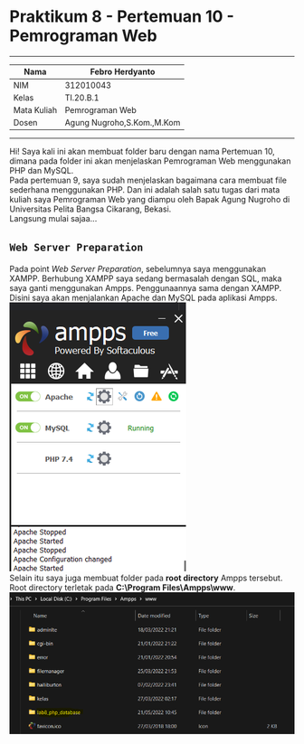 # Praktikum 8 - Pertemuan 10 - Pemrograman Web

<hr>

| Nama | Febro Herdyanto |
| --- | --- |
| NIM | 312010043 |
| Kelas | TI.20.B.1 |
| Mata Kuliah | Pemrograman Web |
| Dosen | Agung Nugroho,S.Kom.,M.Kom |

<hr>

Hi! Saya kali ini akan membuat folder baru dengan nama Pertemuan 10, dimana pada folder ini akan menjelaskan Pemrograman Web menggunakan PHP dan MySQL. <br>
Pada pertemuan 9, saya sudah menjelaskan bagaimana cara membuat file sederhana menggunakan PHP. Dan ini adalah salah satu tugas dari mata kuliah saya Pemrograman Web yang diampu oleh Bapak Agung Nugroho di Universitas Pelita Bangsa Cikarang, Bekasi. <br>
Langsung mulai sajaa...

## `Web Server Preparation`

Pada point *Web Server Preparation*, sebelumnya saya menggunakan XAMPP. Berhubung XAMPP saya sedang bermasalah dengan SQL, maka saya ganti menggunakan Ampps. Penggunaannya sama dengan XAMPP. <br>
Disini saya akan menjalankan Apache dan MySQL pada aplikasi Ampps. <br>
![Web Server Ampps is ON](imgData/AmppsON.png) <br>
Selain itu saya juga membuat folder pada **root directory** Ampps tersebut. Root directory terletak pada **C:\Program Files\Ampps\www**. <br>
![Ampps - Root Directory Folders](imgData/RootDir.png)